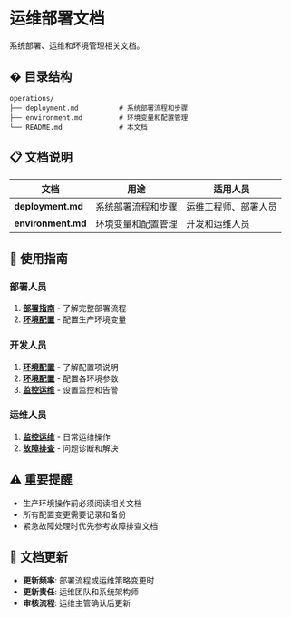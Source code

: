 # 运维部署文档

系统部署、运维和环境管理相关文档。

## � 目录结构

```
operations/
├── deployment.md          # 系统部署流程和步骤
├── environment.md         # 环境变量和配置管理
└── README.md              # 本文档
```

## 📋 文档说明

| 文档 | 用途 | 适用人员 |
|-----|------|---------|
| **deployment.md** | 系统部署流程和步骤 | 运维工程师、部署人员 |
| **environment.md** | 环境变量和配置管理 | 开发和运维人员 |

## 🎯 使用指南

### 部署人员
1. **[部署指南](deployment.md)** - 了解完整部署流程
2. **[环境配置](environment.md)** - 配置生产环境变量

### 开发人员
1. **[环境配置](environment.md)** - 了解配置项说明
2. **[环境配置](environment.md)** - 配置各环境参数
3. **[监控运维](monitoring.md)** - 设置监控和告警

### 运维人员
1. **[监控运维](monitoring.md)** - 日常运维操作
2. **[故障排查](troubleshooting.md)** - 问题诊断和解决

## ⚠️ 重要提醒

- 生产环境操作前必须阅读相关文档
- 所有配置变更需要记录和备份
- 紧急故障处理时优先参考故障排查文档

## 📝 文档更新

- **更新频率**: 部署流程或运维策略变更时
- **更新责任**: 运维团队和系统架构师
- **审核流程**: 运维主管确认后更新
